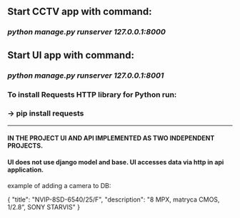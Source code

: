 ## Start CCTV app with command: 
### *python manage.py runserver 127.0.0.1:8000*
## Start UI app with command: 
### *python manage.py runserver 127.0.0.1:8001*
### To install Requests HTTP library for Python run:
### -> pip install requests

---
#### IN THE PROJECT UI AND API IMPLEMENTED AS TWO INDEPENDENT PROJECTS.

#### UI does not use django model and base. UI accesses data via http in api application.

example of adding a camera to DB: 

{
"title": "NVIP-8SD-6540/25/F",
"description": "8 MPX, matryca CMOS, 1/2.8”, SONY STARVIS"
}
